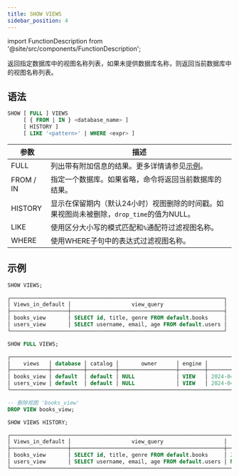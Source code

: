 ```yaml
---
title: SHOW VIEWS
sidebar_position: 4
---
```


import FunctionDescription from '@site/src/components/FunctionDescription';

<FunctionDescription description="引入或更新: v1.2.415"/>

返回指定数据库中的视图名称列表，如果未提供数据库名称，则返回当前数据库中的视图名称列表。

## 语法

```sql
SHOW [ FULL ] VIEWS 
     [ { FROM | IN } <database_name> ] 
     [ HISTORY ] 
     [ LIKE '<pattern>' | WHERE <expr> ]
```

| 参数      | 描述                                                                                         |
|-----------|----------------------------------------------------------------------------------------------|
| FULL      | 列出带有附加信息的结果。更多详情请参见[示例](#examples)。                                      |
| FROM / IN | 指定一个数据库。如果省略，命令将返回当前数据库的结果。                                         |
| HISTORY   | 显示在保留期内（默认24小时）视图删除的时间戳。如果视图尚未被删除，`drop_time`的值为NULL。      |
| LIKE      | 使用区分大小写的模式匹配和`%`通配符过滤视图名称。                                              |
| WHERE     | 使用WHERE子句中的表达式过滤视图名称。                                                          |

## 示例

```sql
SHOW VIEWS;

┌───────────────────────────────────────────────────────────────────┐
│ Views_in_default │                   view_query                   │
├──────────────────┼────────────────────────────────────────────────┤
│ books_view       │ SELECT id, title, genre FROM default.books     │
│ users_view       │ SELECT username, email, age FROM default.users │
└───────────────────────────────────────────────────────────────────┘

SHOW FULL VIEWS;

┌───────────────────────────────────────────────────────────────────────────────────────────────────────────────────────────────────────────┐
│    views   │ database │ catalog │       owner      │ engine │         create_time        │                   view_query                   │
├────────────┼──────────┼─────────┼──────────────────┼────────┼────────────────────────────┼────────────────────────────────────────────────┤
│ books_view │ default  │ default │ NULL             │ VIEW   │ 2024-04-14 23:29:52.916989 │ SELECT id, title, genre FROM default.books     │
│ users_view │ default  │ default │ NULL             │ VIEW   │ 2024-04-14 23:31:02.918994 │ SELECT username, email, age FROM default.users │
└───────────────────────────────────────────────────────────────────────────────────────────────────────────────────────────────────────────┘

-- 删除视图 'books_view'
DROP VIEW books_view;

SHOW VIEWS HISTORY;

┌────────────────────────────────────────────────────────────────────────────────────────────────┐
│ Views_in_default │                   view_query                   │          drop_time         │
├──────────────────┼────────────────────────────────────────────────┼────────────────────────────┤
│ books_view       │ SELECT id, title, genre FROM default.books     │ 2024-04-15 02:29:56.051081 │
│ users_view       │ SELECT username, email, age FROM default.users │ NULL                       │
└────────────────────────────────────────────────────────────────────────────────────────────────┘
```